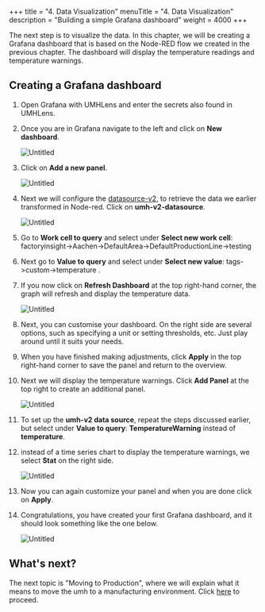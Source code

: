 +++
title = "4. Data Visualization"
menuTitle = "4. Data Visualization"
description = "Building a simple Grafana dashboard"
weight = 4000
+++


The next step is to visualize the data. In this chapter, we will be creating a Grafana dashboard that is based on the Node-RED flow we created in the previous chapter. The dashboard will display the temperature readings and temperature warnings.


## Creating a Grafana dashboard

1. Open Grafana with UMHLens and enter the secrets also found in UMHLens.
2. Once you are in Grafana navigate to the left and click on **New dashboard**.

   ![Untitled](/images/getstarted/dataVisualization/getStartedDataVisNewDashboard.png?width=75%)
3. Click on **Add a new panel**.

   ![Untitled](/images/getstarted/dataVisualization/getStartedDataVisNewPanel.png?width=75%)
4. Next we will configure the [datasource-v2](https://learn.umh.app/guides/advanced/data-visualization/grafana-datasource-v2-tutorial/), to retrieve the data we earlier transformed in Node-red. Click on **umh-v2-datasource**.

   ![Untitled](/images/getstarted/dataVisualization/getStartedDataVisDatasourceV2.png?width=75%)
5. Go to **Work cell to query** and select under **Select new work cell**: factoryinsight->Aachen->DefaultArea->DefaultProductionLine->testing
6. Next go to **Value to query** and select under **Select new value**: tags->custom->temperature .
7. If you now click on **Refresh Dashboard** at the top right-hand corner, the graph will refresh and display the temperature data.

   ![Untitled](/images/getstarted/dataVisualization/getStartedDataVisRefreshDashboard.png?width=75%)
8. Next, you can customise your dashboard. On the right side are several options, such as specifying a unit or setting thresholds, etc. Just play around until it suits your needs.
9. When you have finished making adjustments, click **Apply** in the top right-hand corner to save the panel and return to the overview.
10. Next we will display the temperature warnings. Click **Add Panel** at the top right to create an additional panel.

    ![Untitled](/images/getstarted/dataVisualization/getStartedDataVisAddingNewPanel.png?width=75%)
11. To set up the **umh-v2 data source**, repeat the steps discussed earlier, but select under **Value to query**:  **TemperatureWarning** instead of **temperature**.
12. instead of a time series chart to display the temperature warnings, we select **Stat** on the right side.

    ![Untitled](/images/getstarted/dataVisualization/getStartedDataVisStat.png?width=75%)
13. Now you can again customize your panel and when you are done click on **Apply**.
14. Congratulations, you have created your first Grafana dashboard, and it should look something like the one below.

    ![Untitled](/images/getstarted/dataVisualization/getStartedDataVisFinishedDashbaord.png?width=75%)


## What's next?

The next topic is "Moving to Production", where we will explain what it means to move the umh to a manufacturing environment. Click [here](/docs/getstarted/movingtoproduction/) to proceed.